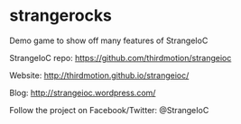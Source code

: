 strangerocks
============

Demo game to show off many features of StrangeIoC

StrangeIoC repo:
https://github.com/thirdmotion/strangeioc

Website:
http://thirdmotion.github.io/strangeioc/

Blog:
http://strangeioc.wordpress.com/

Follow the project on Facebook/Twitter: @StrangeIoC
